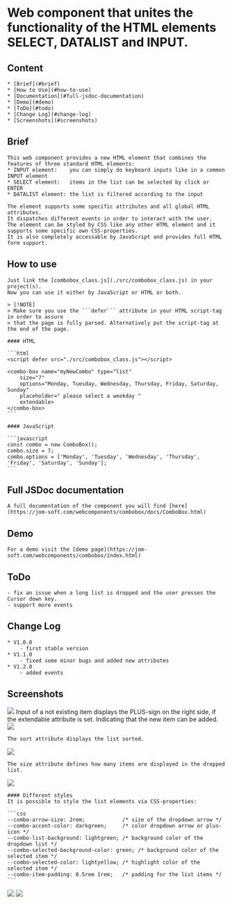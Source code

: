 # Web component that unites the functionality of the HTML elements SELECT, DATALIST and INPUT.


## Content
    * [Brief](#brief)
    * [How to Use](#how-to-use)
    * [Documentation](#full-jsdoc-documentation)
    * [Demo](#demo)
    * [ToDo](#todo)
    * [Change Log](#change-log)
    * [Screenshots](#screenshots)


## Brief 
    This web component provides a new HTML element that combines the features of three standard HTML elements:
    * INPUT element:    you can simply do keyboard inputs like in a common INPUT element
    * SELECT element:   items in the list can be selected by click or ENTER
    * DATALIST element: the list is filtered according to the input

    The element supports some specific attributes and all global HTML attributes.
    It dispatches different events in order to interact with the user.
    The element can be styled by CSS like any other HTML element and it supports some specific own CSS-properties.
    It is also completely accessable by JavaScript and provides full HTML form support.
		
  
## How to use
    Just link the [combobox_class.js](./src/combobox_class.js) in your project(s).
    Now you can use it either by JavaScript or HTML or both.

    > [!NOTE]
    > Make sure you use the ```defer``` attribute in your HTML script-tag in order to assure
    > that the page is fully parsed. Alternatively put the script-tag at the end of the page.

    #### HTML
  
    ```html
    <script defer src="./src/combobox_class.js"></script>

    <combo-box name="myNewCombo" type="list" 
        size="7"
        options="Monday, Tuesday, Wednesday, Thursday, Friday, Saturday, Sunday"
        placeholder=" please select a weekday "
        extendable>
    </combo-box>
    ```

    #### JavaScript

    ```javascript
    const combo = new ComboBox();
    combo.size = 7;
    combo.options = ['Monday', 'Tuesday', 'Wednesday', 'Thursday', 'Friday', 'Saturday', 'Sunday'];
    ```


## Full JSDoc documentation
    A full documentation of the component you will find [here](https://jom-soft.com/webcomponents/combobox/docs/ComboBox.html)


## Demo
    For a demo visit the [demo page](https://jom-soft.com/webcomponents/combobox/index.html)


## ToDo
    - fix an issue when a long list is dropped and the user presses the Cursor down key.
    - support more events


## Change Log
    * V1.0.0
        - first stable version
    * V1.1.0
        - fixed some minor bugs and added new attributes
    * V1.2.0
        - added events


## Screenshots

<image src="/img/Screenshot1.jpg">
    Input of a not existing item displays the PLUS-sign on the right side, if the extendable attribute is set. Indicating that the new item can be added.
<image src="/img/Screenshot2.jpg">

    The sort attribute displays the list sorted.
<image src="/img/Screenshot3.jpg">

    The size attribute defines how many items are displayed in the dropped list.
<image src="/img/Screenshot4.jpg">
	
    #### Different styles
    It is possible to style the list elements via CSS-properties:
  
    ```css
    --combo-arrow-size: 2rem;            /* size of the dropdown arrow */
    --combo-accent-color: darkgreen;     /* color dropdown arrow or plus-icon */
    --combo-list-background: lightgreen; /* background color of the dropdown list */
    --combo-selected-background-color: green; /* background color of the selected item */
    --combo-selected-color: lightyellow; /* highlight color of the selected item */
    --combo-item-padding: 0.5rem 1rem;   /* padding for the list items */
    ```

<image src="/img/Screenshot5.jpg">
<image src="/img/Screenshot6.jpg">